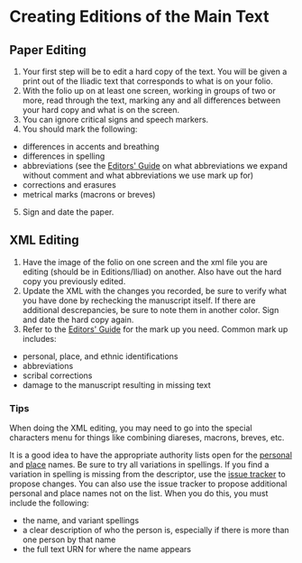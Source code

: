 # Creating Editions of the Main Text #

## Paper Editing ##

1. Your first step will be to edit a hard copy of the text. You will be given a print out of the Iliadic text that corresponds to what is on your folio.
2. With the folio up on at least one screen, working in groups of two or more, read through the text, marking any and all differences between your hard copy and what is on the screen.
3. You can ignore critical signs and speech markers.
4. You should mark the following:
  - differences in accents and breathing
  - differences in spelling
  - abbreviations (see the [Editors' Guide](http://homermultitext.github.io/hmt-editors-guide/) on what abbreviations we expand without comment and what abbreviations we use mark up for)
  - corrections and erasures
  - metrical marks (macrons or breves)
5. Sign and date the paper.

## XML Editing ##

1. Have the image of the folio on one screen and the xml file you are editing (should be in Editions/Iliad) on another. Also have out the hard copy you previously edited.
2. Update the XML with the changes you recorded, be sure to verify what you have done by rechecking the manuscript itself. If there are additional descrepancies, be sure to note them in another color. Sign and date the hard copy again.
3. Refer to the [Editors' Guide](http://homermultitext.github.io/hmt-editors-guide/) for the mark up you need. Common mark up includes:
  - personal, place, and ethnic identifications
  - abbreviations
  - scribal corrections
  - damage to the manuscript resulting in missing text

  
### Tips ###

When doing the XML editing, you may need to go into the special characters menu for things like combining diareses, macrons, breves, etc.

It is a good idea to have the appropriate authority lists open for the [personal](https://github.com/homermultitext/hmt-authlists/blob/master/data/hmtnames.csv) and [place](https://github.com/homermultitext/hmt-authlists/blob/master/data/hmtplaces.csv) names. Be sure to try all variations in spellings. If you find a variation in spelling is missing from the descriptor, use the [issue tracker](https://github.com/homermultitext/hmt-authlists/issues) to propose changes. You can also use the issue tracker to propose additional personal and place names not on the list. When you do this, you must include the following:
  - the name, and variant spellings
  - a clear description of who the person is, especially if there is more than one person by that name
  - the full text URN for where the name appears


